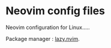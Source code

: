 # Neovim config files

Neovim configuration for Linux.....

Package manager : [lazy.nvim](https://github.com/folke/lazy.nvim).
